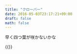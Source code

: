 ```yaml
---
title: "クローバー"
date: 2016-05-03T23:17:21+09:00
draft: false
math: false
---
```


早く四つ葉が咲かないかな

{{<fancybox text="四葉のクローバー" src="14622310857440.jpg">}}
